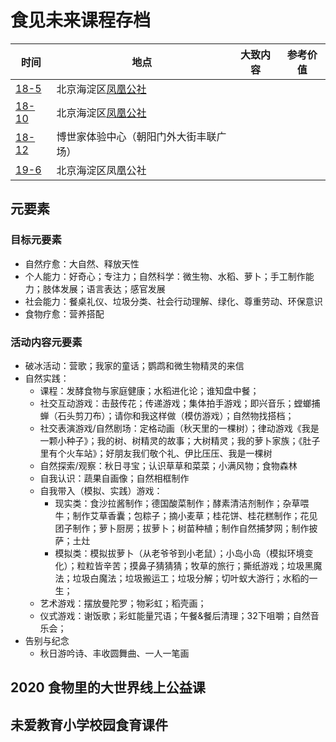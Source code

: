 # 食见未来课程存档

| 时间                                            | 地点                                                         | 大致内容 | 参考价值 |
| ----------------------------------------------- | ------------------------------------------------------------ | -------- | -------- |
| [18-5](https://shimo.im/file/zdkydjbWJeImrZq6)  | 北京海淀区[凤凰公社](https://www.sthb365.com/cms/show-10385.html) |          |          |
| [18-10](https://shimo.im/file/9030JKY9bocDJ0kw) | 北京海淀区[凤凰公社](https://www.sthb365.com/cms/show-10385.html) |          |          |
| [18-12](https://shimo.im/file/473QMYEN68uEYl3w) | 博世家体验中心（朝阳门外大街丰联广场）                       |          |          |
| [19-6](https://shimo.im/file/47kgM2VYLoFrbN3V)  | 北京海淀区凤凰公社                                           |          |          |



## 元要素

### 目标元要素

- 自然疗愈：大自然、释放天性
- 个人能力：好奇心；专注力；自然科学：微生物、水稻、萝卜；手工制作能力；肢体发展；语言表达；感官发展
- 社会能力：餐桌礼仪、垃圾分类、社会行动理解、绿化、尊重劳动、环保意识
- 食物疗愈：营养搭配



### 活动内容元要素

- 破冰活动：营歌；我家的童话；鹦鹉和微生物精灵的来信
- 自然实践：
  - 课程：发酵食物与家庭健康；水稻进化论；谁知盘中餐；
  - 社交互动游戏：击鼓传花；传递游戏；集体拍手游戏；即兴音乐；螳螂捕蝉（石头剪刀布）；请你和我这样做（模仿游戏）；自然物找搭档；
  - 社交表演游戏/自然剧场：定格动画（秋天里的一棵树）；律动游戏《我是一颗小种子》；我的树、树精灵的故事；大树精灵；我的萝卜家族；《肚子里有个火车站》；好朋友我们敬个礼、伊比压压、我是一棵树
  - 自然探索/观察：秋日寻宝；认识草草和菜菜；小满风物；食物森林
  - 自我认识：蔬果自画像；自然相框制作
  - 自我带入（模拟、实践）游戏：
    - 现实类：食沙拉酱制作；德国酸菜制作；酵素清洁剂制作；杂草喂牛；制作艾草香囊；包粽子；摘小麦草；桂花饼、桂花糕制作；花见团子制作；萝卜厨房；拔萝卜；树苗种植；制作自然捕梦网；制作披萨；土灶
    - 模拟类：模拟拔萝卜（从老爷爷到小老鼠）；小岛小岛（模拟环境变化）；粒粒皆辛苦；摸鼻子猜猜猜；牧草的旅行；撕纸游戏；垃圾黑魔法；垃圾白魔法；垃圾搬运工；垃圾分解；切叶蚁大游行；水稻的一生；
  - 艺术游戏：摆放曼陀罗；物彩虹；稻壳画；
  - 仪式游戏：谢饭歌；彩虹能量咒语；午餐&餐后清理；32下咀嚼；自然音乐会；
- 告别与纪念
  - 秋日游吟诗、丰收圆舞曲、一人一笔画



## 2020 食物里的大世界线上公益课





## 未爱教育小学校园食育课件